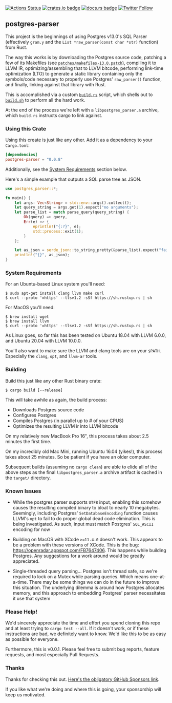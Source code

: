 [![Actions Status](https://github.com/zombodb/postgres-parser/workflows/cargo%20test%20--all/badge.svg)](https://github.com/zombodb/postgres-parser/actions)
[![crates.io badge](https://img.shields.io/crates/v/postgres-parser.svg)](https://crates.io/crates/postgres-parser)
[![docs.rs badge](https://docs.rs/postgres-parser/badge.svg)](https://docs.rs/postgres-parser)
[![Twitter Follow](https://img.shields.io/twitter/follow/zombodb.svg?style=flat)](https://twitter.com/zombodb)  

## postgres-parser


This project is the beginnings of using Postgres v13.0's SQL Parser
(effectively `gram.y` and the `List *raw_parser(const char *str)` function)
from Rust.

The way this works is by downloading the Postgres source code, patching
a few of its Makefiles (see [`patches/makefiles-13.0.patch`](patches/makefiles-12.3.patch)),
compiling it to LLVM IR, optimizing/assembling that to LLVM bitcode, performing
link-time optimization (LTO) to generate a static library containing only the symbols/code
necessary to properly use Postgres' `raw_parser()` function, and finally, 
linking against that library with Rust.

This is accomplished via a custom [`build.rs`](build.rs) script, which 
shells out to [`build.sh`](build.sh) to perform all the hard work.

At the end of the process we're left with a `libpostgres_parser.a` archive, which
`build.rs` instructs cargo to link against.

### Using this Crate

Using this create is just like any other.  Add it as a dependency to your `Cargo.toml`:

```toml
[dependencies]
postgres-parser = "0.0.8"
```

Additionally, see the [System Requirements](#System+Requirements) section below.

Here's a simple example that outputs a SQL parse tree as JSON.

```rust
use postgres_parser::*;

fn main() {
    let args: Vec<String> = std::env::args().collect();
    let query_string = args.get(1).expect("no arguments");
    let parse_list = match parse_query(query_string) {
        Ok(query) => query,
        Err(e) => {
            eprintln!("{:?}", e);
            std::process::exit(1);
        }
    };

    let as_json = serde_json::to_string_pretty(&parse_list).expect("failed to convert to json");
    println!("{}", as_json);
}
```

### System Requirements

For an Ubuntu-based Linux system you'll need:

```shell script
$ sudo apt-get install clang llvm make curl
$ curl --proto '=https' --tlsv1.2 -sSf https://sh.rustup.rs | sh
```

For MacOS you'll need:

```shell script
$ brew install wget
$ brew install llvm
$ curl --proto '=https' --tlsv1.2 -sSf https://sh.rustup.rs | sh
```

As Linux goes, so far this has been tested on Ubuntu 18.04 with LLVM 6.0.0, and
Ubuntu 20.04 with LLVM 10.0.0.

You'll also want to make sure the LLVM and clang tools are on your `$PATH`.
Especially the `clang`, `opt`, and `llvm-ar` tools.

### Building

Build this just like any other Rust binary crate:

```shell script
$ cargo build [--release]
```

This will take awhile as again, the build process:

 - Downloads Postgres source code
 - Configures Postgres
 - Compiles Postgres (in parallel up to # of your CPUS)
 - Optimizes the resulting LLVM ir into LLVM bitcode

On my relatively new MacBook Pro 16", this process takes about 2.5 minutes the first
time.  

On my incredibly old Mac Mini, running Ubuntu 16.04 (yikes!), this process takes about
25 minutes.  So be patient if you have an older computer.

Subsequent builds (assuming no `cargo clean`) are able to elide all of the above 
steps as the final `libpostgres_parser.a` archive artifact is cached in the `target/`
directory.


### Known Issues

- While the postgres parser supports `UTF8` input, enabling this somehow causes the resulting compiled binary to bloat to nearly 
10 megabytes.  Seemingly, including Postgres' `SetDatabaseEncoding` function causes LLVM's `opt` to fail to
do proper global dead code elimination.  This is being investigated.  As such, input must match Postgres' `SQL_ASCII` encoding for now

- Building on MacOS with XCode `>=11.4.0` doesn't work.  This appears to be a problem with these versions
of XCode.  This is the bug: https://openradar.appspot.com/FB7647406.  This happens while building Postgres.
Any suggestions for a work around would be greatly appreciated.

- Single-threaded query parsing... Postgres isn't thread safe, so we're required to lock on a Mutex while
parsing queries.  Which means one-at-a-time.  There may be some things we can do in the future to improve
this situation.  The underlying dilemma is around how Postgres allocates memory, and this approach to
embedding Postgres' parser necessitates it use that system

### Please Help!

We'd sincerely appreciate the time and effort you spend cloning this repo and at
least trying to `cargo test --all`.  If it doesn't work, or if these instructions are bad, 
we definitely want to know.  We'd like this to be as easy as possible for everyone.

Furthermore, this is v0.0.1.  Please feel free to submit bug reports, feature requests, and
most especially Pull Requests.

### Thanks

Thanks for checking this out.  [Here's the obligatory GitHub Sponsors link](https://github.com/sponsors/eeeebbbbrrrr).
  
If you like what we're doing and where this is going, your sponsorship will keep us 
motivated.

